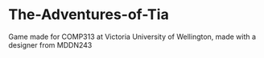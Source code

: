 # The-Adventures-of-Tia
Game made for COMP313 at Victoria University of Wellington, made with a designer from MDDN243
